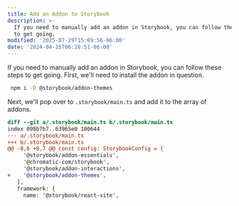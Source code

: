 ```yaml
---
title: Add an Addon to Storybook
description: >-
  If you need to manually add an addon in Storybook, you can follow these steps
  to get going.
modified: '2025-07-29T15:09:56-06:00'
date: '2024-04-15T06:28:51-06:00'
---
```


If you need to manually add an addon in Storybook, you can follow these steps to get going. First, we'll need to install the addon in question.

```sh
 npm i -D @storybook/addon-themes
```

Next, we'll pop over to `.storybook/main.ts` and add it to the array of addons.

```diff
diff --git a/.storybook/main.ts b/.storybook/main.ts
index 098b7b7..63965e0 100644
--- a/.storybook/main.ts
+++ b/.storybook/main.ts
@@ -8,6 +8,7 @@ const config: StorybookConfig = {
     '@storybook/addon-essentials',
     '@chromatic-com/storybook',
     '@storybook/addon-interactions',
+    '@storybook/addon-themes',
   ],
   framework: {
     name: '@storybook/react-vite',
```
